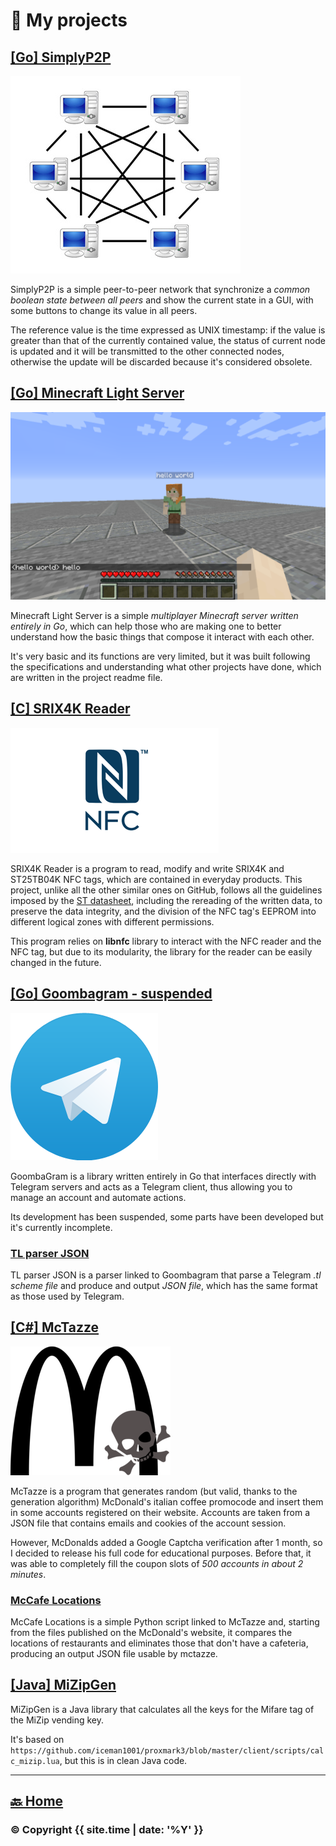 # 🔨 My projects

## [\[Go\] SimplyP2P](https://github.com/ErikPelli/SimplyP2P)
![P2P](projects/p2p.png)

SimplyP2P is a simple peer-to-peer network that synchronize a _common boolean state between all peers_ and show the current state in a GUI, with some buttons to change its value in all peers.

The reference value is the time expressed as UNIX timestamp: if the value is greater than that of the currently contained value, the status of current node is updated and it will be transmitted to the other connected nodes, otherwise the update will be discarded because it's considered obsolete.

## [\[Go\] Minecraft Light Server](https://github.com/ErikPelli/MinecraftLightServer)
![Minecraft](projects/mclight.png)

Minecraft Light Server is a simple _multiplayer Minecraft server written entirely in Go_, which can help those who are making one to better understand how the basic things that compose it interact with each other.

It's very basic and its functions are very limited, but it was built following the specifications and understanding what other projects have done, which are written in the project readme file.

## [\[C\] SRIX4K Reader](https://github.com/ErikPelli/SRIX4K-Reader)
![NFC](projects/nfc.png)

SRIX4K Reader is a program to read, modify and write SRIX4K and ST25TB04K NFC tags, which are contained in everyday products.
This project, unlike all the other similar ones on GitHub, follows all the guidelines imposed by the [ST datasheet](https://www.st.com/resource/en/datasheet/st25tb04k.pdf), including the rereading of the written data, to preserve the data integrity, and the division of the NFC tag's EEPROM into different logical zones with different permissions.

This program relies on **libnfc** library to interact with the NFC reader and the NFC tag, but due to its modularity, the library for the reader can be easily changed in the future.

## [\[Go\] Goombagram - suspended](https://github.com/GoombaGram/GoombaGram)
![Telegram](projects/telegram.png)

GoombaGram is a library written entirely in Go that interfaces directly with Telegram servers and acts as a Telegram client, thus allowing you to manage an account and automate actions.

Its development has been suspended, some parts have been developed but it's currently incomplete.

### [TL parser JSON](https://github.com/GoombaGram/TL-parser-JSON)
TL parser JSON is a parser linked to Goombagram that parse a Telegram _.tl scheme file_ and produce and output _JSON file_, which has the same format as those used by Telegram.

## [\[C\#\] McTazze](https://github.com/McTazze)
![McTazze](projects/mctazze.png)

McTazze is a program that generates random (but valid, thanks to the generation algorithm) McDonald's italian coffee promocode and insert them in some accounts registered on their website. Accounts are taken from a JSON file that contains emails and cookies of the account session.

However, McDonalds added a Google Captcha verification after 1 month, so I decided to release his full code for educational purposes.
Before that, it was able to completely fill the coupon slots of _500 accounts in about 2 minutes_.

### [McCafe Locations](https://github.com/ErikPelli/McCafe-Locations)
McCafe Locations is a simple Python script linked to McTazze and, starting from the files published on the McDonald's website, it compares the locations of restaurants and eliminates those that don't have a cafeteria, producing an output JSON file usable by mctazze.

## [\[Java\] MiZipGen](https://github.com/MiZipGen)
MiZipGen is a Java library that calculates all the keys for the Mifare tag of the MiZip vending key. 

It's based on `https://github.com/iceman1001/proxmark3/blob/master/client/scripts/calc_mizip.lua`, but this is in clean Java code.

---

## [🔙 Home](/)

### © Copyright {{ site.time | date: '%Y' }}
